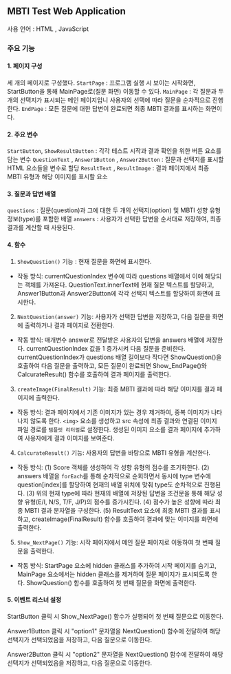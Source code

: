 ## MBTI Test Web Application
사용 언어 : HTML , JavaScript 

### 주요 기능
#### 1. 페이지 구성
세 개의 페이지로 구성했다.
`StartPage` : 프로그램 실행 시 보이는 시작화면, StartButton을 통해 MainPage로(질문 화면) 이동할 수 있다.
`MainPage` : 각 질문과 두 개의 선택지가 표시되는 메인 페이지입니 사용자의 선택에 따라 질문을 순차적으로 진행한다.
`EndPage` : 모든 질문에 대한 답변이 완료되면 최종 MBTI 결과를 표시하는 화면이다.

#### 2. 주요 변수
`StartButton`, `ShowResultButton` : 각각 테스트 시작과 결과 확인을 위한 버튼 요소를 담는 변수
`QuestionText` , `Answer1Button` , `Answer2Button` : 질문과 선택지를 표시할 HTML 요소들을 변수로 할당
`ResultText` , `ResultImage` : 결과 페이지에서 최종 MBTI 유형과 해당 이미지를 표시할 요소

#### 3. 질문과 답변 배열
`questions` : 질문(question)과 그에 대한 두 개의 선택지(option) 및 MBTI 성향 유형 정보(type)를 포함한 배열
`answers` : 사용자가 선택한 답변을 순서대로 저장하여, 최종 결과를 계산할 때 사용된다.

#### 4. 함수

1. `ShowQuestion()`
기능 : 현재 질문을 화면에 표시한다.
- 작동 방식:
currentQuestionIndex 변수에 따라 questions 배열에서 이에 해당되는 객체를 가져온다.
QuestionText.innerText에 현재 질문 텍스트를 할당하고, Answer1Button과 Answer2Button에 각각 선택지 텍스트를 할당하여 화면에 표시한다.

2. `NextQuestion(answer)`
기능: 사용자가 선택한 답변을 저장하고, 다음 질문을 화면에 출력하거나 결과 페이지로 전환한다.

- 작동 방식:
매개변수 answer로 전달받은 사용자의 답변을 answers 배열에 저장한다.
currentQuestionIndex 값을 1 증가시켜 다음 질문을 준비한다.
currentQuestionIndex가 questions 배열 길이보다 작다면 ShowQuestion()을 호출하여 다음 질문을 출력하고, 모든 질문이 완료되면 Show_EndPage()와 CalcurateResult() 함수를 호출하여 결과 페이지를 출력한다.

3. `createImage(FinalResult)`
기능: 최종 MBTI 결과에 따라 해당 이미지를 결과 페이지에 출력한다.

- 작동 방식:
결과 페이지에서 기존 이미지가 있는 경우 제거하여, 중복 이미지가 나타나지 않도록 한다. `<img>` 요소를 생성하고 src 속성에 최종 결과와 연결된 이미지 파일 경로를 `템플릿 리터럴`로 설정한다. 생성된 이미지 요소를 결과 페이지에 추가하여 사용자에게 결과 이미지를 보여준다.

4. `CalcurateResult()`
기능: 사용자의 답변을 바탕으로 MBTI 유형을 계산한다.

- 작동 방식:
(1) Score 객체를 생성하여 각 성향 유형의 점수를 초기화한다.
(2) answers 배열을 `forEach`를 통해 순차적으로 순회하면서 동시에 type 변수에 question[index]를 할당하여 현재의 배열 위치에 맞춰 type도 순차적으로 진행된다.
(3) 위의 현재 type에 따라 현재의 배열에 저장된 답변을 조건문을 통해 해당 성향 유형(E/I, N/S, T/F, J/P)의 점수를 증가시킨다.
(4) 점수가 높은 성향에 따라 최종 MBTI 결과 문자열을 구성한다.
(5) ResultText 요소에 최종 MBTI 결과를 표시하고, createImage(FinalResult) 함수를 호출하여 결과에 맞는 이미지를 화면에 출력한다.

5. `Show_NextPage()`
기능: 시작 페이지에서 메인 질문 페이지로 이동하여 첫 번째 질문을 출력한다.

- 작동 방식: StartPage 요소에 hidden 클래스를 추가하여 시작 페이지를 숨기고, MainPage 요소에서는 hidden 클래스를 제거하여 질문 페이지가 표시되도록 한다.
ShowQuestion() 함수를 호출하여 첫 번째 질문을 화면에 출력한다.

#### 5. 이벤트 리스너 설정
StartButton 클릭 시 Show_NextPage() 함수가 실행되어 첫 번째 질문으로 이동한다.

Answer1Button 클릭 시 "option1" 문자열을 NextQuestion() 함수에 전달하여 해당 선택지가 선택되었음을 저장하고, 다음 질문으로 이동한다.

Answer2Button 클릭 시 "option2" 문자열을 NextQuestion() 함수에 전달하여 해당 선택지가 선택되었음을 저장하고, 다음 질문으로 이동한다.
